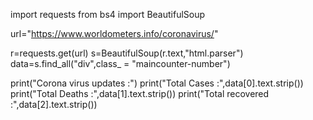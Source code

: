 import requests
from bs4 import BeautifulSoup

url="https://www.worldometers.info/coronavirus/"

r=requests.get(url)
s=BeautifulSoup(r.text,"html.parser")
data=s.find_all("div",class_ = "maincounter-number")

print("Corona virus updates :")
print("Total Cases :",data[0].text.strip())
print("Total Deaths :",data[1].text.strip())
print("Total recovered :",data[2].text.strip())
